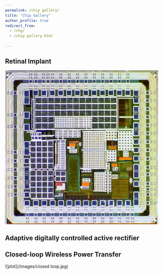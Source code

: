 ```yaml
---
permalink: /chip gallery/
title: "Chip Gallery"
author_profile: true
redirect_from: 
  - /chg/
  - /chip gallery.html

---
```


## Retinal Implant

![plot](/images/encrpt-implant2.jpg)

## Adaptive digitally controlled active rectifier 

## Closed-loop Wireless Power Transfer 

![plot](/images/closed loop.jpg)



